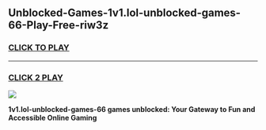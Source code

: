 
## Unblocked-Games-1v1.lol-unblocked-games-66-Play-Free-riw3z
<h3>
<a href="https://premium76.site?title=1v1.lol-unblocked-games-66&ref=21A">CLICK TO PLAY</a></h3>
<hr>

<h3>
<a href="https://premium76.site?title=1v1.lol-unblocked-games-66&ref=21A">CLICK 2 PLAY</a>
  
</h3>

<a href="https://premium76.site?title=1v1.lol-unblocked-games-66&ref=21A"><img src="https://clearcache.store/games.png"></a>


**1v1.lol-unblocked-games-66 games unblocked: Your Gateway to Fun and Accessible Online Gaming**
